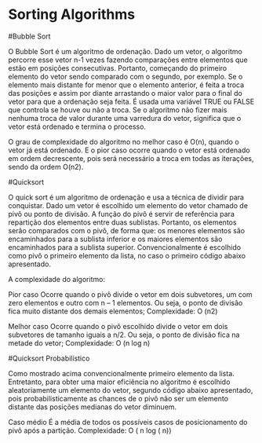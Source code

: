 # Sorting Algorithms

#Bubble Sort

O Bubble Sort é um algoritmo de ordenação. Dado um vetor, o algoritmo percorre esse vetor n-1
vezes fazendo comparações entre elementos que estão em posições consecutivas. Portanto,
começando do primeiro elemento do vetor sendo comparado com o segundo, por exemplo. Se o
elemento mais distante for menor que o elemento anterior, é feita a troca das posições e assim por
diante arrastando o maior valor para o final do vetor para que a ordenação seja feita.
É usada uma variável TRUE ou FALSE que controla se houve ou não a troca. Se o algoritmo não fizer
mais nenhuma troca de valor durante uma varredura do vetor, significa que o vetor está ordenado e
termina o processo.

O grau de complexidade do algoritmo no melhor caso é O(n), quando o vetor já está ordenado. E o
pior caso ocorre quando o vetor está ordenado em ordem decrescente, pois será necessário a troca
em todas as iterações, sendo da ordem O(n2).

#Quicksort

O quick sort é um algoritmo de ordenação e usa a técnica de dividir para conquistar. Dado um vetor é
escolhido um elemento do vetor chamado de pivô ou ponto de divisão. A função do pivô é servir de
referência para repartição dos elementos entre duas sublistas. Portanto, os elementos serão
comparados com o pivô, de forma que: os menores elementos são encaminhados para a sublista
inferior e os maiores elementos são encaminhados para a sublista superior. Convencionalmente é
escolhido como pivô o primeiro elemento da lista, no caso o primeiro código abaixo apresentado.

A complexidade do algoritmo:

Pior caso
Ocorre quando o pivô divide o vetor em dois subvetores, um com zero elementos e outro com
n – 1 elementos. Ou seja, o ponto de divisão fica muito distante dos demais elementos;
Complexidade: O (n2)

Melhor caso
Ocorre quando o pivô escolhido divide o vetor em dois subvetores de tamanho iguais a n/2. Ou
seja, o ponto de divisão fica na metade do vetor;
Complexidade: O (n log n)

#Quicksort Probabilístico

Como mostrado acima convencionalmente primeiro elemento da lista. Entretanto, para obter
uma maior eficiência no algoritmo é escolhido aleatoriamente um elemento do vetor, segundo
código abaixo apresentado, pois probabilisticamente as chances de o pivô não ser um elemento
distante das posições medianas do vetor diminuem.

Caso médio
É a média de todos os possíveis casos de posicionamento do pivô após a partição.
Complexidade: O ( n log ( n))



